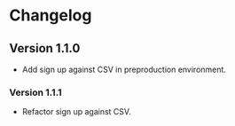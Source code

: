 # Changelog

## Version 1.1.0
- Add sign up against CSV in preproduction environment.
### Version 1.1.1
- Refactor sign up against CSV.
